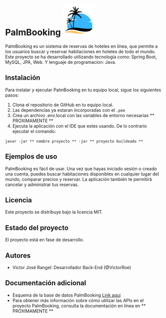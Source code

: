 # PalmBooking <img src="./logo.png" with=40px height=100x>





PalmBooking es un sistema de reservas de hoteles en línea, que permite a los usuarios buscar y reservar habitaciones en hoteles de todo el mundo. Este proyecto se ha desarrollado utilizando tecnología como: Spring Boot, MySQL, JPA, Web. Y lenguaje de programacion: Java.

## Instalación

Para instalar y ejecutar PalmBooking en tu equipo local, sigue los siguientes pasos:

1. Clona el repositorio de GitHub en tu equipo local.
2. Las dependencias ya estaran incorporadas con el `` .pom ``
3. Crea un archivo .env.local con las variables de entorno necesarias ** PROXIMAMENTE **
4. Ejecuta la aplicación con el IDE que estes usando. De lo contrario ejecutar el comando:

`` javar -jar ** nombre proyecto ** -jar ** proyecto buildeado ** ``

## Ejemplos de uso

PalmBooking es fácil de usar. Una vez que hayas iniciado sesión o creado una cuenta, puedes buscar habitaciones disponibles en cualquier lugar del mundo, comparar precios y reservar. La aplicación también te permitirá cancelar y administrar tus reservas.

## Licencia

Este proyecto se distribuye bajo la licencia MIT.

## Estado del proyecto

El proyecto está en fase de desarrollo.

## Autores

- Victor José Rangel: Desarrollador Back-End (@VictorRoe)

## Documentación adicional

* Esquema de la base de datos PalmBooking [Link aqui](https://drive.google.com/file/d/1PHd5_5hHSNCF50Od9svrL5GkL_6banWl/view?usp=sharing)
* Para obtener más información sobre cómo utilizar las APIs en el proyecto PalmBooking, consulta la documentación en línea en ** PROXIMAMENTE **
